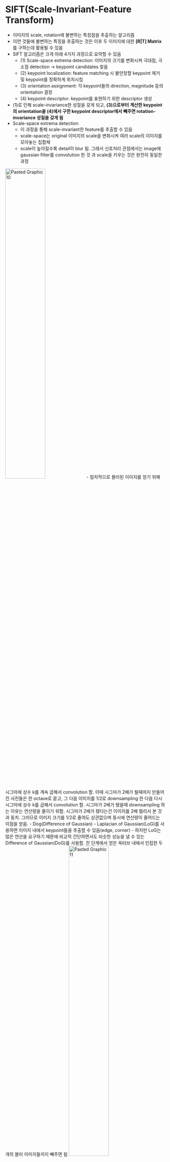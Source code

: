 # SIFT(Scale-Invariant-Feature Transform)
- 이미지의 scale, rotation에 불변하는 특징점을 추출하는 알고리즘
- 이런 것들에 불변하는 특징을 추출하는 것은 이후 두 이미지에 대한 **[R|T] Matrix**를 구하는데 활용될 수 있음
- SIFT 알고리즘은 크게 아래 4가지 과정으로 요약할 수 있음
    - (1) Scale-space extrema detection: 이미지의 크기를 변화시켜 극대점, 극소점 detection -> keypoint candidates 찾음
    - (2) keypoint localization: feature matching 시 불안정할 keypoint 제거 및 keypoint를 정확하게 위치시킴
    - (3) orientation assignment: 각 keypoint들의 direction, magnitude 등의 orientation 결정
    - (4) keypoint descriptor: keypoint를 표현하기 위한 descriptor 생성
- (1)로 인해 scale-invariance한 성질을 갖게 되고, **(3)으로부터 계산한 keypoint의 orientation을 (4)에서 구한 keypoint descriptor에서 빼주면 rotation-invariance 성질을 갖게 됨**
- Scale-space extrema detection
    - 이 과정을 통해 scale-invariant한 feature를 추출할 수 있음
    - scale-space는 original 이미지의 scale을 변화시켜 여러 scale의 이미지를 모아놓는 집합체
    - scale이 높아질수록 detail이 blur 됨. 그래서 신호처리 관점에서는 image에 gaussian filter를 convolution 한 것 과 scale을 키우는 것은 완전히 동일한 과정
<img width="50%" alt="Pasted Graphic 10" src="https://github.com/heayounchoi/Paper-Study/assets/118031423/12cc6b3e-ddea-46bf-b754-e298cca6015c">
    - 점차적으로 블러된 이미지를 얻기 위해 시그마에 상수 k를 계속 곱해서 convolution 함. 이때 시그마가 2배가 될때까지 만들어진 사진들은 한 octave로 묻고, 그 다음 이미지를 1/2로 downsampling 한 다음 다시 시그마에 상수 k를 곱해서 convolution 함. 시그마가 2배가 됐을때 downsampling 하는 이유는 연산량을 줄이기 위함. 시그마가 2배가 됐다는건 이미지를 2배 멀리서 본 것과 동치. 그러므로 이미지 크기를 1/2로 줄여도 상관없으며 동시에 연산량이 줄어드는 이점을 얻음.
- Dog(Difference of Gaussian)
    - Laplacian of Gaussian(LoG)를 사용하면 이미지 내에서 keypoint들을 추출할 수 있음(edge, corner)
    - 하지만 LoG는 많은 연산을 요구하기 때문에 비교적 간단하면서도 비슷한 성능을 낼 수 있는 Difference of Gaussian(DoG)를 사용함. 전 단계에서 얻은 옥타브 내에서 인접한 두 개의 블러 이미지들끼지 빼주면 됨
<img width="50%" alt="Pasted Graphic 11" src="https://github.com/heayounchoi/Paper-Study/assets/118031423/4e99bde0-e949-4e22-9b05-a58e79cd3ee1">
<img width="50%" alt="Pasted Graphic 12" src="https://github.com/heayounchoi/Paper-Study/assets/118031423/0d438637-bb14-48f6-9409-e8f12ff70c8a">

- keypoint localization
    - DoG 이미지들에서 keypoint 찾기
    - 먼저 DoG 이미지들 내에서 극대값, 극소값들의 대략적인 위치를 찾음
        - 각각의 octave에서 scale이 다른 3개의 이미지를 겹쳐놓음
        - 1개의 x는 검사하는 point, 녹색 circle은 26개의 neighbor pixels
        - x의 값이 26개의 neighbor pixels와 비교해서 가장 크거나 가장 작으면 keypoint로 간주
        - 하지만 이렇게 구한 값은 대략적인 것이고, 실제 극값의 위치는 pixels의 사이 공간에 있을 확률이 높음
        - 진짜 극값의 위치에 접근할 수 없기 때문에 수학적으로 계산해야 함
        - D는 DoG 이미지, X는 (x, y, standard deviation)을 나타냄
        - 식을 X에 대해 미분해서 0이 되는 지점이 극값
        - 이러한 방법은 알고리즘이 좀 더 안정적인 성능을 낼 수 있게 도와줌
  
<img width="50%" alt="Pasted Graphic 13" src="https://github.com/heayounchoi/Paper-Study/assets/118031423/8f51432c-ecc8-482b-84c7-ca3e72d4b1c0">

- bad keypoint 제거
    - 수학적으로 계산된 keypoints 중에서 특정 threshold 보다 낮은 keypoint들을 제거함
    - DoG는 edge를 좀 더 민감하게 찾아내기 때문에 noise가 edge 위에 위치할 경우 keypoint로 오인할 위험이 있음
    - 그래서 edge 위에 위치한 keypoints 또한 제거하여 코너에 위치한 keypoints만 남겨놓음
- rotation invariant
    - 사진을 어떻게 뒤집든 그 점이 여기에 있다는 것을 특징할 수 있어야 함
    - 이 정보를 만들기 위해 먼저 keypoint의 gradient를 구하고(orientation assignment) 그 다음 keypoint 주변 픽셀들의 gradient를 구한 다음, 주변 픽셀들의 gradient에서 keypoint gradient를 빼줌. 이렇게 만들어진 정보를 나열한 vector를 keypoint descriptor이라고 함
    - keypoint의 gradient와 주변 pixel의 gradient는 이미지의 rotation에 따라 값이 변함. 다만 변하지 않는 것은 주변 pixel과 keypoint의 상대적인 방향. 이 상대적인 gradient 값으로 descriptor를 만들 수 있고 이 descriptor는 rotation에 대해 invariant 함
- orientation assignment
<img width="50%" alt="Pasted Graphic 14" src="https://github.com/heayounchoi/Paper-Study/assets/118031423/7ee80192-56a2-4edc-b9a6-778b1f306b40">

    - gradient의 크기와 방향을 구하고 가로축이 방향, 세로축이 크기인 histogram을 그림. histogram에서 가장 큰 값을 가지는 방향(각도)을 keypoint의 방향으로 설정. 만약 가장 큰 keypoint 방향의 80%보다 큰 각도가 존재한다면, 그 각도도 keypoint의 orientation으로 설정.
<img width="50%" alt="Pasted Graphic 15" src="https://github.com/heayounchoi/Paper-Study/assets/118031423/6a673439-6791-401e-8b29-dc37af411aaa">

- keypoint descriptor
    - keypoint를 중심으로 16x16 window를 세팅하고, 이 윈도우를 4x4의 크기를 가진 16개의 작은 윈도우로 구성
<img width="50%" alt="Pasted Graphic 16" src="https://github.com/heayounchoi/Paper-Study/assets/118031423/175eaa90-75a0-47d5-8765-33d731ba0a90">

	- 16개의 작은 윈도우에 속한 pixel들의 gradient의 크기와 방향을 계산. 
	- 그리고 8개의 bin을 가진 histogram을 그림. 
	- 이전과 마찬가지의 방법이지만 bin의 수만 8개. 
	- 결국 16개의 윈도우에 8개 방향으로 세팅이 됐기 때문에 16x8=128개의 숫자(feature vector)를 가진 descriptor를 만들 수 있음
	- 이미지가 회전하면 모든 gradient의 방향이 바뀌기 때문에 feature vector도 변하게 됨.
	- 따라서 회전된 이미지에서 feature vector가 변하지 않도록 하기 위해 16개 각각의 4x4 윈도우에서 keypoint의 방향을 빼줌
